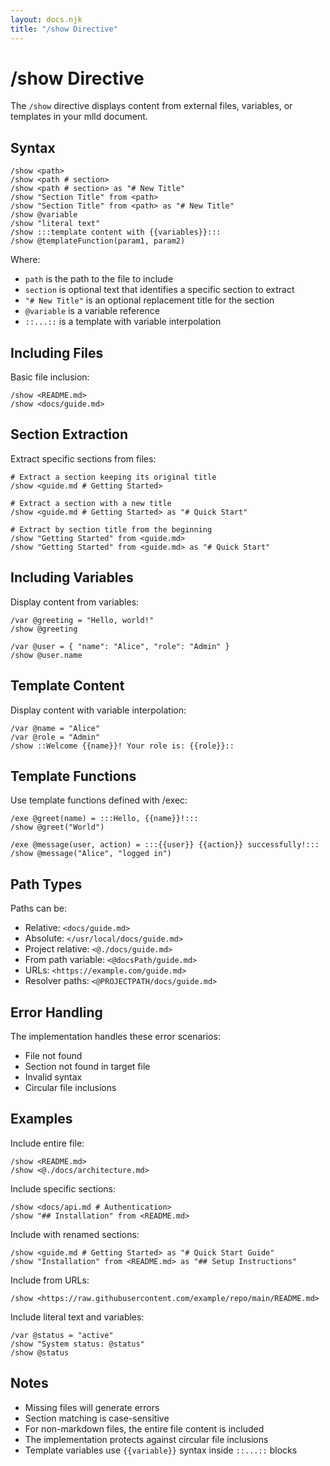 ```yaml
---
layout: docs.njk
title: "/show Directive"
---
```


# /show Directive

The `/show` directive displays content from external files, variables, or templates in your mlld document.

## Syntax

```mlld
/show <path>
/show <path # section>
/show <path # section> as "# New Title"
/show "Section Title" from <path>
/show "Section Title" from <path> as "# New Title"
/show @variable
/show "literal text"
/show :::template content with {{variables}}:::
/show @templateFunction(param1, param2)
```

Where:
- `path` is the path to the file to include
- `section` is optional text that identifies a specific section to extract
- `"# New Title"` is an optional replacement title for the section
- `@variable` is a variable reference
- `::...::` is a template with variable interpolation

## Including Files

Basic file inclusion:
```mlld
/show <README.md>
/show <docs/guide.md>
```

## Section Extraction

Extract specific sections from files:

```mlld
# Extract a section keeping its original title
/show <guide.md # Getting Started>

# Extract a section with a new title
/show <guide.md # Getting Started> as "# Quick Start"

# Extract by section title from the beginning
/show "Getting Started" from <guide.md>
/show "Getting Started" from <guide.md> as "# Quick Start"
```

## Including Variables

Display content from variables:

```mlld
/var @greeting = "Hello, world!"
/show @greeting

/var @user = { "name": "Alice", "role": "Admin" }
/show @user.name
```

## Template Content

Display content with variable interpolation:

```mlld
/var @name = "Alice"
/var @role = "Admin"
/show ::Welcome {{name}}! Your role is: {{role}}::
```

## Template Functions

Use template functions defined with /exec:

```mlld
/exe @greet(name) = :::Hello, {{name}}!:::
/show @greet("World")

/exe @message(user, action) = :::{{user}} {{action}} successfully!:::
/show @message("Alice", "logged in")
```

## Path Types

Paths can be:
- Relative: `<docs/guide.md>`
- Absolute: `</usr/local/docs/guide.md>`
- Project relative: `<@./docs/guide.md>`
- From path variable: `<@docsPath/guide.md>`
- URLs: `<https://example.com/guide.md>`
- Resolver paths: `<@PROJECTPATH/docs/guide.md>`

## Error Handling

The implementation handles these error scenarios:
- File not found
- Section not found in target file
- Invalid syntax
- Circular file inclusions

## Examples

Include entire file:
```mlld
/show <README.md>
/show <@./docs/architecture.md>
```

Include specific sections:
```mlld
/show <docs/api.md # Authentication>
/show "## Installation" from <README.md>
```

Include with renamed sections:
```mlld
/show <guide.md # Getting Started> as "# Quick Start Guide"
/show "Installation" from <README.md> as "## Setup Instructions"
```

Include from URLs:
```mlld
/show <https://raw.githubusercontent.com/example/repo/main/README.md>
```

Include literal text and variables:
```mlld
/var @status = "active"
/show "System status: @status"
/show @status
```

## Notes

- Missing files will generate errors
- Section matching is case-sensitive
- For non-markdown files, the entire file content is included
- The implementation protects against circular file inclusions
- Template variables use `{{variable}}` syntax inside `::...::` blocks